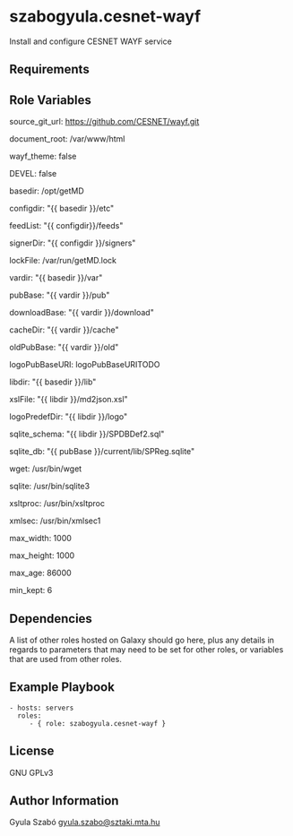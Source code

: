 szabogyula.cesnet-wayf
========

Install and configure CESNET WAYF service

Requirements
------------

Role Variables
--------------

source_git_url: https://github.com/CESNET/wayf.git

document_root:  /var/www/html

wayf_theme: false

DEVEL: false

basedir: /opt/getMD

configdir: "{{ basedir }}/etc"

feedList: "{{ configdir}}/feeds"

signerDir: "{{ configdir }}/signers"

lockFile: /var/run/getMD.lock

vardir: "{{ basedir }}/var"

pubBase: "{{ vardir }}/pub"

downloadBase: "{{ vardir }}/download"

cacheDir: "{{ vardir }}/cache"

oldPubBase: "{{ vardir }}/old"

logoPubBaseURI: logoPubBaseURITODO

libdir: "{{ basedir }}/lib"

xslFile:  "{{ libdir }}/md2json.xsl"

logoPredefDir: "{{ libdir }}/logo"

sqlite_schema: "{{ libdir }}/SPDBDef2.sql"

sqlite_db: "{{ pubBase }}/current/lib/SPReg.sqlite"

wget: /usr/bin/wget

sqlite: /usr/bin/sqlite3

xsltproc: /usr/bin/xsltproc

xmlsec: /usr/bin/xmlsec1

max_width: 1000

max_height: 1000

max_age: 86000

min_kept: 6

Dependencies
------------

A list of other roles hosted on Galaxy should go here, plus any details in regards to parameters that may need to be set for other roles, or variables that are used from other roles.

Example Playbook
-------------------------

    - hosts: servers
      roles:
         - { role: szabogyula.cesnet-wayf }

License
-------

GNU GPLv3

Author Information
------------------

Gyula Szabó
gyula.szabo@sztaki.mta.hu
